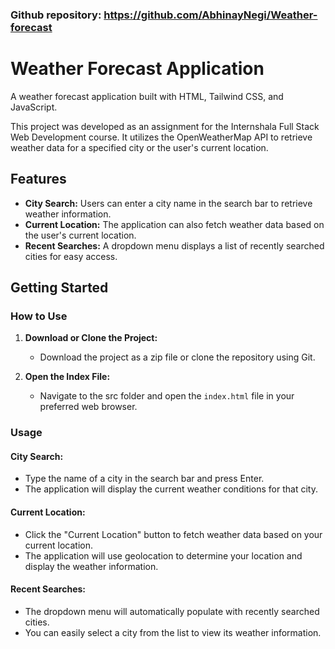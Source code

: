 ### Github repository: https://github.com/AbhinayNegi/Weather-forecast

# Weather Forecast Application

A weather forecast application built with HTML, Tailwind CSS, and JavaScript.

This project was developed as an assignment for the Internshala Full Stack Web Development course. It utilizes the OpenWeatherMap API to retrieve weather data for a specified city or the user's current location.

## Features

- **City Search:** Users can enter a city name in the search bar to retrieve weather information.
- **Current Location:** The application can also fetch weather data based on the user's current location.
- **Recent Searches:** A dropdown menu displays a list of recently searched cities for easy access.

## Getting Started

### How to Use

1. **Download or Clone the Project:**
   - Download the project as a zip file or clone the repository using Git.

2. **Open the Index File:**
   - Navigate to the src folder and open the `index.html` file in your preferred web browser.

### Usage

#### City Search:
- Type the name of a city in the search bar and press Enter.
- The application will display the current weather conditions for that city.

#### Current Location:
- Click the "Current Location" button to fetch weather data based on your current location.
- The application will use geolocation to determine your location and display the weather information.

#### Recent Searches:
- The dropdown menu will automatically populate with recently searched cities.
- You can easily select a city from the list to view its weather information.
